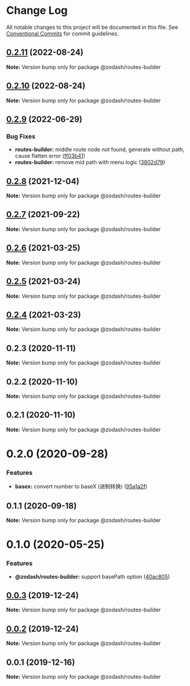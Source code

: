# Change Log

All notable changes to this project will be documented in this file.
See [Conventional Commits](https://conventionalcommits.org) for commit guidelines.

## [0.2.11](https://github.com/zcorky/zodash/compare/@zodash/routes-builder@0.2.10...@zodash/routes-builder@0.2.11) (2022-08-24)

**Note:** Version bump only for package @zodash/routes-builder





## [0.2.10](https://github.com/zcorky/zodash/compare/@zodash/routes-builder@0.2.9...@zodash/routes-builder@0.2.10) (2022-08-24)

**Note:** Version bump only for package @zodash/routes-builder





## [0.2.9](https://github.com/zcorky/zodash/compare/@zodash/routes-builder@0.2.8...@zodash/routes-builder@0.2.9) (2022-06-29)


### Bug Fixes

* **routes-builder:** middle route node not found, generate without path, cause flatten error ([ff03b41](https://github.com/zcorky/zodash/commit/ff03b411d80733dd18b101424c940b8cde42570d))
* **routes-builder:** remove mid path with menu logic ([3802d79](https://github.com/zcorky/zodash/commit/3802d79c52061e6abda7c7d677459961c5a33257))





## [0.2.8](https://github.com/zcorky/zodash/compare/@zodash/routes-builder@0.2.7...@zodash/routes-builder@0.2.8) (2021-12-04)

**Note:** Version bump only for package @zodash/routes-builder





## [0.2.7](https://github.com/zcorky/zodash/compare/@zodash/routes-builder@0.2.6...@zodash/routes-builder@0.2.7) (2021-09-22)

**Note:** Version bump only for package @zodash/routes-builder





## [0.2.6](https://github.com/zcorky/zodash/compare/@zodash/routes-builder@0.2.5...@zodash/routes-builder@0.2.6) (2021-03-25)

**Note:** Version bump only for package @zodash/routes-builder





## [0.2.5](https://github.com/zcorky/zodash/compare/@zodash/routes-builder@0.2.4...@zodash/routes-builder@0.2.5) (2021-03-24)

**Note:** Version bump only for package @zodash/routes-builder





## [0.2.4](https://github.com/zcorky/zodash/compare/@zodash/routes-builder@0.2.3...@zodash/routes-builder@0.2.4) (2021-03-23)

**Note:** Version bump only for package @zodash/routes-builder





## 0.2.3 (2020-11-11)

**Note:** Version bump only for package @zodash/routes-builder





## 0.2.2 (2020-11-10)

**Note:** Version bump only for package @zodash/routes-builder





## 0.2.1 (2020-11-10)

**Note:** Version bump only for package @zodash/routes-builder





# 0.2.0 (2020-09-28)


### Features

* **basex:** convert number to baseX (进制转换) ([95a1a2f](https://github.com/zcorky/zodash/commit/95a1a2f361d73de5caa3b8e297c1643e97e40983))





## 0.1.1 (2020-09-18)

**Note:** Version bump only for package @zodash/routes-builder





# 0.1.0 (2020-05-25)


### Features

* **@zodash/routes-builder:** support basePath option ([40ac805](https://github.com/zcorky/zodash/commit/40ac805755cf64682df91f8693cd252d95661d04))





## [0.0.3](https://github.com/zcorky/zodash/compare/@zodash/routes-builder@0.0.2...@zodash/routes-builder@0.0.3) (2019-12-24)

**Note:** Version bump only for package @zodash/routes-builder





## [0.0.2](https://github.com/zcorky/zodash/compare/@zodash/routes-builder@0.0.1...@zodash/routes-builder@0.0.2) (2019-12-24)

**Note:** Version bump only for package @zodash/routes-builder





## 0.0.1 (2019-12-16)

**Note:** Version bump only for package @zodash/routes-builder
